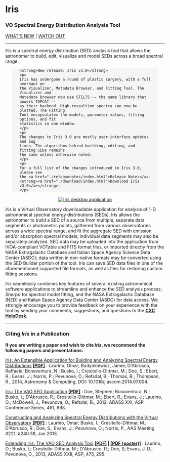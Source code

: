 # Iris

### VO Spectral Energy Distribution Analysis Tool

[WHAT'S NEW](./news.html) | [WATCH OUT](./bugs/index.html)

------------------------------------------------------------------------

*Iris* is a spectral energy distribution (SED) analysis tool that allows
the astronomer to build, edit, visualize and model SEDs across a broad
spectral range.

<!-- <div style="background:#d8e3ff;margin-left:20px;margin-right:20px"> -->
<div style="margin-left:20px;margin-right:20px; background: #f5f5f5; border-radius: 4px;">

  <div style="margin-left:25px;margin-right:20px">

    <strong>New release: Iris v3.0</strong>
    <p>
    Iris has undergone a round of plastic surgery, with a full overhaul on
    the Visualizer, Metadata Browser, and Fitting Tool. The Visualizer and
    Metadata Browser now use STILTS -- the same library that powers TOPCAT --
    as their backend. High-resoultion spectra can now be plotted. The Fitting 
    Tool encapsulates the models, parameter values, fitting options, and fit 
    statistics in one window. 
    </p>
    <p>
    The changes to Iris 3.0 are mostly user-interface updates and bug
    fixes. The algorithms behind building, editing, and fitting SEDs remains
    the same unless otherwise noted.
    </p>
    <p>
    For a full list of the changes introduced in Iris 3.0, please see 
    the <a href="./releasenotes/index.html">Release Notes</a>.
    <strong><a href="./download/index.html">Download Iris v3.0</a></strong>.
    </p>
  </div>

</div>

<div align="center">
<a href="./intro/index.html">
<img src="./imgs/homepage-image.png"  
     alt="Iris desktop application"/>
</a>
</div>

*Iris* is a Virtual Observatory downloadable application for analysis of
1-D astronomical spectral energy distributions (SEDs). Iris allows the
astronomer to build a SED of a source from multiple, separate data
segments or photometric points, gathered from various observatories
across a wide spectral range, and fit the aggregate SED with emission
and/or absorption spectral models; individual data segments may also be
separately analyzed. SED data may be uploaded into the application from
IVOA-compliant VOTable and FITS format files, or imported directly from
the NASA Extragalactic Database and Italian Space Agency Science Data
Center (ASDC); data written in non-native formats may be converted using
the SED Builder portion of the tool. Iris can save SED data files in one
of the aforementioned supported file formats, as well as files for
restoring custom fitting sessions.

*Iris* seamlessly combines key features of several existing astronomical
software applications to streamline and enhance the SED analysis
process; *Sherpa* for spectral model fitting, and the NASA Extragalactic
Database (NED) and Italian Space Agency Data Center (ASDC) for data access. We
strongly encourage you to provide feedback on your experience with the tool by
sending your comments, suggestions, and questions to the [**CXC
HelpDesk**](/helpdesk). 

------------------------------------------------------------------------

### Citing *Iris* in a Publication

**If you are writing a paper and wish to cite *Iris*, we recommend the
following papers and presentations:**

 [Iris: An Extensible Application for Building and Analyzing Spectral Energy Distributions](http://arxiv.org/abs/1407.6916) [**\[PDF\]**](files/aciris.pdf) 
:   Laurino, Omar; Budynkiewicz, Jamie; D'Abrusco, Raffaele;
    Bonaventura, N.; Busko, I.; Cresitello-Dittmar, M.; Doe, S.; Ebert,
    R.; Evans, J.; Norris, P.; Pevunova, O.; Refsdal, B.; Thomas, B.;
    Thompson, R., 2014, Astronomy & Computing,
    DOI: 10.1016/j.ascom.2014.07.004.

 [Iris: The VAO SED Application](http://adsabs.harvard.edu/abs/2012ASPC..461..893D) [**\[PDF\]**](./publications/files/sdoe_vao.pdf) 
:   Doe, Stephen; Bonaventura, N.; Busko, I.; D'Abrusco, R.;
    Cresitello-Dittmar, M.; Ebert, R.; Evans, J.; Laurino, O.; McDowell,
    J.; Pevunova, O.; Refsdal, B., 2012, ADASS XXI, ASP Conference
    Series, 461, 893.

 [Constructing and Analyzing Spectral Energy Distributions with the Virtual Observatory](http://adsabs.harvard.edu/abs/2013AAS...22124038L) [**\[PDF\]**](./publications/files/IrisScience.pdf) 
:   Laurino, Omar; Busko, I.; Cresitello-Dittmar, M.; D'Abrusco, R.;
    Doe, S.; Evans, J.; Pevunova, O.; Norris, P., AAS Meeting \#221,
    \#240.38, Jan 2013.

 [Extending Iris: The VAO SED Analysis Tool](http://adsabs.harvard.edu/abs/2013ASPC..475..295L) **[\[PDF\]](./publications/files/P020.pdf) | [\[PDF (poster)\]](./publications/files/IrisUrbanaADASS.pdf)** 
:   Laurino, O.; Busko, I.; Cresitello-Dittmar, M.; D'Abrusco, R.; Doe,
    S; Evans, J. D.; Pevunova, O., 2013, ADASS XXII, ASP, 475, 295.


<!-- threads -->
[sedstacker]: 		../../threads/science/sedstacker/index.html "SED Stacker"
[science]: 			../../threads/science/index.html "Shift, Interpolate, and Integrate"
[entry]: 			../../threads/entry/index.html "Loading SED Data into Iris"
[fit]: 				../../threads/fit/index.html "Modeling and Fiting SED Data"
[importer]: 		../../threads/importer/index.html "Building and Managing SEDs"
[plot]: 			../../threads/plot/index.html "Visualizing SED Data"
[analysis]: 		../../threads/analysis/index.html "Analyzing SED Data in Iris"
[save]: 			../../threads/save/index.html "Saving SED Data"
[sdk]: 				../../threads/sdk/index.html "Developing Plugins: the Iris Software Development Kit"
[plugin_manager]: 	../../threads/plugin_manager/index.html "Plugin Manager"

<!-- reference files -->
[download]: 		../../download/index.html "Download and Installation"
[smoke_test]: 		../../download/smoke_tests.html "Smoke Test"
[macosx105]:		../../download/macosx_test.html "Mac OS X 10.5 Download Instructions"
[download_trouble]: ../../bugs/smoke.html
[supported_files]: 	../../references/importer_files.html
[models]: 			../../references/models.html
[faq]: 				../../faq/index.html "FAQs"
[releasenotes]: 	../../releasenotes/index.html "Release Notes"
[publications]: 	../../publications/index.html "Iris Publications"
[bugs]: 			../../bugs/index.html "Bugs and Caveats"

<!-- CXC links -->
[helpdesk]:			/helpdesk/ "CXC HelpDesk"
[sao]:				http://cfa.harvard.edu/sao "Smithsonian Astrophysical Observatory"
[cxc]:				/ "Chandra X-Ray Observatory"
[sherpa]:			/sherpa/ "Sherpa"